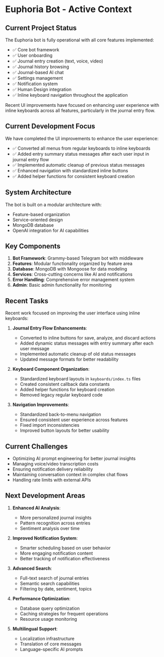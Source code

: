 # Euphoria Bot - Active Context

## Current Project Status
The Euphoria bot is fully operational with all core features implemented:
- ✅ Core bot framework
- ✅ User onboarding
- ✅ Journal entry creation (text, voice, video)
- ✅ Journal history browsing
- ✅ Journal-based AI chat
- ✅ Settings management
- ✅ Notification system
- ✅ Human Design integration
- ✅ Inline keyboard navigation throughout the application

Recent UI improvements have focused on enhancing user experience with inline keyboards across all features, particularly in the journal entry flow.

## Current Development Focus
We have completed the UI improvements to enhance the user experience:
- ✅ Converted all menus from regular keyboards to inline keyboards
- ✅ Added entry summary status messages after each user input in journal entry flow
- ✅ Implemented automatic cleanup of previous status messages 
- ✅ Enhanced navigation with standardized inline buttons
- ✅ Added helper functions for consistent keyboard creation

## System Architecture
The bot is built on a modular architecture with:
- Feature-based organization
- Service-oriented design
- MongoDB database
- OpenAI integration for AI capabilities

## Key Components
1. **Bot Framework**: Grammy-based Telegram bot with middleware
2. **Features**: Modular functionality organized by feature area
3. **Database**: MongoDB with Mongoose for data modeling
4. **Services**: Cross-cutting concerns like AI and notifications
5. **Error Handling**: Comprehensive error management system
6. **Admin**: Basic admin functionality for monitoring

## Recent Tasks
Recent work focused on improving the user interface using inline keyboards:

1. **Journal Entry Flow Enhancements**:
   - Converted to inline buttons for save, analyze, and discard actions
   - Added dynamic status messages with entry summary after each user message
   - Implemented automatic cleanup of old status messages
   - Updated message formats for better readability

2. **Keyboard Component Organization**:
   - Standardized keyboard layouts in `keyboards/index.ts` files
   - Created consistent callback data constants
   - Added helper functions for keyboard creation
   - Removed legacy regular keyboard code

3. **Navigation Improvements**:
   - Standardized back-to-menu navigation
   - Ensured consistent user experience across features
   - Fixed import inconsistencies
   - Improved button layouts for better usability

## Current Challenges
- Optimizing AI prompt engineering for better journal insights
- Managing voice/video transcription costs
- Ensuring notification delivery reliability
- Maintaining conversation context in complex chat flows
- Handling rate limits with external APIs

## Next Development Areas
1. **Enhanced AI Analysis**:
   - More personalized journal insights
   - Pattern recognition across entries
   - Sentiment analysis over time

2. **Improved Notification System**:
   - Smarter scheduling based on user behavior
   - More engaging notification content
   - Better tracking of notification effectiveness

3. **Advanced Search**:
   - Full-text search of journal entries
   - Semantic search capabilities
   - Filtering by date, sentiment, topics

4. **Performance Optimization**:
   - Database query optimization
   - Caching strategies for frequent operations
   - Resource usage monitoring

5. **Multilingual Support**:
   - Localization infrastructure
   - Translation of core messages
   - Language-specific AI prompts 